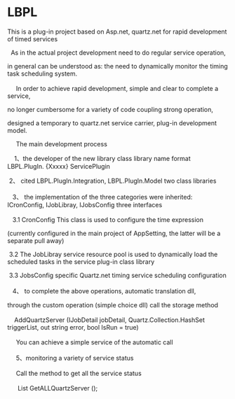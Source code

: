 # LBPL
This is a plug-in project based on Asp.net, quartz.net for rapid development of timed services<br>  

  As in the actual project development need to do regular service operation, <br>  
  
  in general can be understood as: the need to dynamically monitor the timing task scheduling system.<br>  
  
  In order to achieve rapid development, simple and clear to complete a service, <br>  
  
  no longer cumbersome for a variety of code coupling strong operation, <br>  
  
  designed a temporary to quartz.net service carrier, plug-in development model.  <br>  
  
  
  The main development process  <br>  
  
  
 1、the developer of the new library class library name format LBPL.PlugIn. {Xxxxx} ServicePlugin<br>  
 
 2、 cited LBPL.PlugIn.Integration, LBPL.PlugIn.Model two class libraries <br>  
 
 3、 the implementation of the three categories were inherited: ICronConfig, IJobLibray, IJobsConfig three interfaces<br>  
 
 3.1 CronConfig This class is used to configure the time expression <br>  
 
 (currently configured in the main project of AppSetting, the latter will be a separate pull away)<br>  

 3.2 The JobLibray service resource pool is used to dynamically load the scheduled tasks in the service plug-in class library<br>  

 3.3 JobsConfig specific Quartz.net timing service scheduling configuration<br>  
 
 4、 to complete the above operations, automatic translation dll,<br>  
 
 through the custom operation (simple choice dll) call the storage method<br>  
 
  AddQuartzServer (IJobDetail jobDetail, Quartz.Collection.HashSet <ITrigger> triggerList, out string error, bool IsRun = true)<br>  
  
  You can achieve a simple service of the automatic call<br>  
  
  5、monitoring a variety of service status<br>  
  
  Call the method to get all the service status<br>  
  
   List <JobsTrigger> GetALLQuartzServer ();<br>  
  
